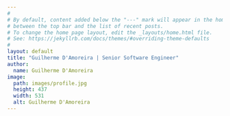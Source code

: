```yaml
---
#
# By default, content added below the "---" mark will appear in the home page
# between the top bar and the list of recent posts.
# To change the home page layout, edit the _layouts/home.html file.
# See: https://jekyllrb.com/docs/themes/#overriding-theme-defaults
#
layout: default
title: "Guilherme D'Amoreira | Senior Software Engineer"
author:
  name: Guilherme D'Amoreira
image: 
  path: images/profile.jpg
  height: 437
  width: 531
  alt: Guilherme D'Amoreira
---
```

